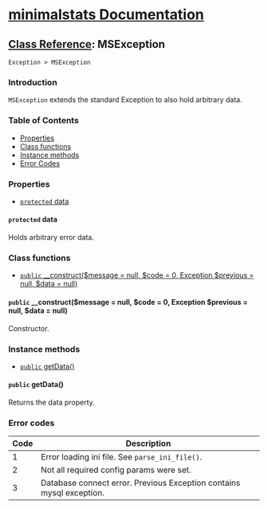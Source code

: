 # [minimalstats Documentation](../)

## [Class Reference](../classes/): MSException

`Exception > MSException`

### Introduction

`MSException` extends the standard Exception to also hold arbitrary data.

### Table of Contents

* [Properties](#properties)
* [Class functions](#class-functions)
* [Instance methods](#instance-methods)
* [Error Codes](#error-codes)

### Properties

* [`protected` data](#protected-data)

#### `protected` data

Holds arbitrary error data.

### Class functions

* [`public` __construct($message = null, $code = 0, Exception $previous = null, $data = null)](#public-constructmessage--null-code--0-exception-previous--null-data--null)

#### `public` __construct($message = null, $code = 0, Exception $previous = null, $data = null)

Constructor. 

### Instance methods

* [`public` getData()](#public-getdata)

#### `public` getData()

Returns the data property.

### Error codes

Code | Description
---|---
1|Error loading ini file. See `parse_ini_file()`.
2|Not all required config params were set.
3|Database connect error. Previous Exception contains mysql exception.
